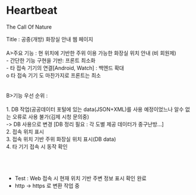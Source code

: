 # Heartbeat
The Call Of Nature

Title : 공중(개방) 화장실 안내 웹 페이지
<br>
<br>
A>주요 기능 : 현 위치에 기반한 주위 이용 가능한 화장실 위치 안내 (비 회원제) <br>
           - 간단한 기능 구현을 기반: 프론트 최소화 <br>
           - 타 접속 기기의 연결[Android, Watch] : 백엔드 확대<br>
             o 타 접속 기기 도 마찬가지로 프론트는 최소<br>
           <br>
          <br>
B>기능 우선 순위 : <br><br>
    1. DB 작업(공공데이터 포털에 있는 data(JSON+XML)를 사용 예정이었느나 알수 없는 오류로 사용 불가(김제 시청 문의중) <br>
       -> DB 사용으로 변경 [DB 정리 필요 : 각 도별 제공 데이터가 중구난방...]<br>
    2. 접속 위치 표시<br>
    3. 접속 위치 기반 주위 화장실 위치 표시(DB data)<br>
    4. 타 기기 접속 시 동작 확인<br>
    <br>
    <br>
<br>

    
* Test : Web 접속 시 현재 위치 기반 주변 정보 표시 확인 완료
* http -> https 로 변환 작업 중
